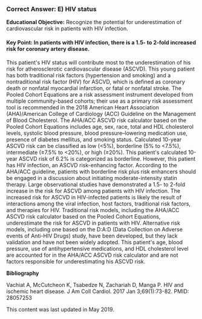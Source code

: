 
### Correct Answer: E) HIV status 

**Educational Objective:** Recognize the potential for underestimation of cardiovascular risk in patients with HIV infection.

#### **Key Point:** In patients with HIV infection, there is a 1.5- to 2-fold increased risk for coronary artery disease.

This patient's HIV status will contribute most to the underestimation of his risk for atherosclerotic cardiovascular disease (ASCVD). This young patient has both traditional risk factors (hypertension and smoking) and a nontraditional risk factor (HIV) for ASCVD, which is defined as coronary death or nonfatal myocardial infarction, or fatal or nonfatal stroke. The Pooled Cohort Equations are a risk assessment instrument developed from multiple community-based cohorts; their use as a primary risk assessment tool is recommended in the 2018 American Heart Association (AHA)/American College of Cardiology (ACC) Guideline on the Management of Blood Cholesterol. The AHA/ACC ASCVD risk calculator based on the Pooled Cohort Equations includes age, sex, race, total and HDL cholesterol levels, systolic blood pressure, blood pressure–lowering medication use, presence of diabetes mellitus, and smoking status. Calculated 10-year ASCVD risk can be classified as low (<5%), borderline (5% to <7.5%), intermediate (≥7.5% to <20%), or high (≥20%). This patient's calculated 10-year ASCVD risk of 6.2% is categorized as borderline. However, this patient has HIV infection, an ASCVD risk-enhancing factor. According to the AHA/ACC guideline, patients with borderline risk plus risk enhancers should be engaged in a discussion about initiating moderate-intensity statin therapy.
Large observational studies have demonstrated a 1.5- to 2-fold increase in the risk for ASCVD among patients with HIV infection. The increased risk for ASCVD in HIV-infected patients is likely the result of interactions among the viral infection, host factors, traditional risk factors, and therapies for HIV. Traditional risk models, including the AHA/ACC ASCVD risk calculator based on the Pooled Cohort Equations, underestimate the risk for ASCVD in patients with HIV. Alternative risk models, including one based on the D:A:D (Data Collection on Adverse events of Anti-HIV Drugs) study, have been developed, but they lack validation and have not been widely adopted.
This patient's age, blood pressure, use of antihypertensive medications, and HDL cholesterol level are accounted for in the AHA/ACC ASCVD risk calculator and are not factors responsible for underestimating his ASCVD risk.

**Bibliography**

Vachiat A, McCutcheon K, Tsabedze N, Zachariah D, Manga P. HIV and ischemic heart disease. J Am Coll Cardiol. 2017 Jan 3;69(1):73-82. PMID: 28057253

This content was last updated in May 2019.